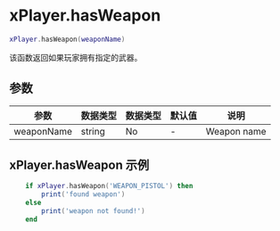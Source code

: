 # xPlayer.hasWeapon

```lua
xPlayer.hasWeapon(weaponName)
```

该函数返回如果玩家拥有指定的武器。

## 参数

| 参数       | 数据类型 | 数据类型 | 默认值 | 说明        |
| ---------- | -------- | -------- | ------ | ----------- |
| weaponName | string   | No       | -      | Weapon name |

## xPlayer.hasWeapon 示例

```lua
	if xPlayer.hasWeapon('WEAPON_PISTOL') then
		print('found weapon')
	else
		print('weapon not found!')
	end
```
